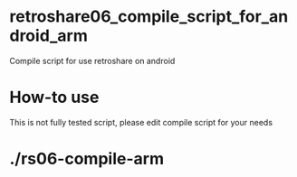 # retroshare06_compile_script_for_android_arm
Compile script for use retroshare on android

# How-to use
This is not fully tested script, please edit compile script for your needs
# ./rs06-compile-arm
